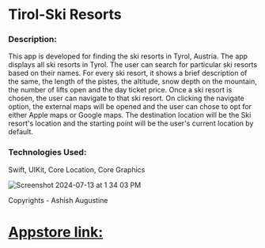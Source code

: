 # Tirol-Ski Resorts
### Description: 
This app is developed for finding the ski resorts in Tyrol, Austria. The app displays all ski resorts in Tyrol. The user can search for particular ski resorts based on their names. For every ski resort, it shows a brief description of the same, the length of the pistes, the altitude, snow depth on the mountain, the number of lifts open and the day ticket price. Once a ski resort is chosen, the user can navigate to that ski resort. On clicking the navigate option, the external maps will be opened and the user can chose to opt for either Apple maps or Google maps. The destination location will be the Ski resort's location and the starting point will be the user's current location by default.

### Technologies Used: 
Swift, UIKit, Core Location, Core Graphics



![Screenshot 2024-07-13 at 1 34 03 PM](https://github.com/user-attachments/assets/a136ab51-47ba-41a0-9b16-9d359f0577ce)


 Copyrights - Ashish Augustine

# [Appstore link:](https://appstoreconnect.apple.com/apps/6499279348/distribution/ios/version/deliverable) 
